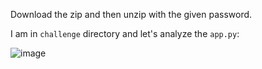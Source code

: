Download the zip and then unzip with the given password.

I am in `challenge` directory and let's analyze the `app.py`: 

![image](https://github.com/user-attachments/assets/003ef6f8-dc69-4303-9595-cf029d8a375d)
